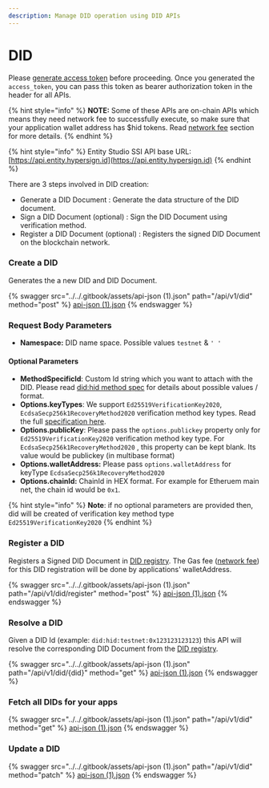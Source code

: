 ```yaml
---
description: Manage DID operation using DID APIs
---
```


# DID

Please [generate access token](authentication.md) before proceeding.  Once you generated the `access_token`, you can pass this token as bearer authorization token in the header for all APIs.&#x20;

{% hint style="info" %}
**NOTE:** Some of these APIs are on-chain APIs which means they need network fee to successfully execute, so make sure that your application wallet address has $hid tokens. Read [network fee](../developer-dashboard/network-fee.md) section for more details.
{% endhint %}

{% hint style="info" %}
Entity Studio SSI API base URL: [https://api.entity.hypersign.id](https://api.entity.hypersign.id)
{% endhint %}

There are 3 steps involved in DID creation:&#x20;

* Generate a DID Document : Generate the data structure of the DID document.
* Sign a DID Document (optional) : Sign the DID Document using verification method.&#x20;
* Register a DID Document (optional) : Registers the signed DID Document on the blockchain network.&#x20;

### Create a DID

Generates the a new DID  and DID Document.&#x20;

{% swagger src="../../.gitbook/assets/api-json (1).json" path="/api/v1/did" method="post" %}
[api-json (1).json](<../../.gitbook/assets/api-json (1).json>)
{% endswagger %}

### Request Body Parameters

* **Namespace:** DID name space. Possible values `testnet` & `' '`  &#x20;

#### Optional Parameters

* **MethodSpecificId**: Custom Id string which you want to attach with the DID. Please read [did:hid method spec](https://docs.hypersign.id/concepts/decentralized-identifier-did/did-registry#syntax-of-did-hid-method) for details about possible values / format.
* **Options.keyTypes**: We support `Ed25519VerificationKey2020`, `EcdsaSecp256k1RecoveryMethod2020` verification method key types. Read the full [specification here](../../concepts/specifications/supported-signature-algorithms.md).
* **Options.publicKey**: Please pass  the `options.publickey` property only for `Ed25519VerificationKey2020` verification method key type. For `EcdsaSecp256k1RecoveryMethod2020` , this property can be kept blank.  Its value would be publickey (in multibase format)
* **Options.walletAddress:** Please pass `options.walletAddress` for keyType `EcdsaSecp256k1RecoveryMethod2020`
* **Options.chainId:** ChainId in HEX format. For example for Etheruem main net, the chain id would be `0x1`.

{% hint style="info" %}
**Note**: if no optional parameters are provided then, did will be created of verification key method type `Ed25519VerificationKey2020`
{% endhint %}



### Register a DID

Registers a Signed DID Document in [DID registry](../../concepts/decentralized-identifier-did/did-registry.md). The Gas fee ([network fee](../developer-dashboard/network-fee.md)) for this DID registration will be done by applications' walletAddress.&#x20;

{% swagger src="../../.gitbook/assets/api-json (1).json" path="/api/v1/did/register" method="post" %}
[api-json (1).json](<../../.gitbook/assets/api-json (1).json>)
{% endswagger %}

### Resolve a DID

Given a DID Id (example: `did:hid:testnet:0x123123123123`) this API will resolve the corresponding DID Document from the [DID registry](../../concepts/decentralized-identifier-did/did-registry.md).&#x20;

{% swagger src="../../.gitbook/assets/api-json (1).json" path="/api/v1/did/{did}" method="get" %}
[api-json (1).json](<../../.gitbook/assets/api-json (1).json>)
{% endswagger %}

### Fetch all DIDs for your apps

{% swagger src="../../.gitbook/assets/api-json (1).json" path="/api/v1/did" method="get" %}
[api-json (1).json](<../../.gitbook/assets/api-json (1).json>)
{% endswagger %}

### Update a DID

{% swagger src="../../.gitbook/assets/api-json (1).json" path="/api/v1/did" method="patch" %}
[api-json (1).json](<../../.gitbook/assets/api-json (1).json>)
{% endswagger %}

###
